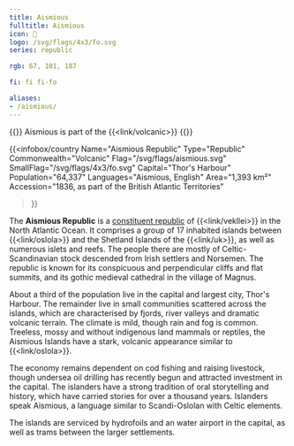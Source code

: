 ```yaml
---
title: Aismious
fulltitle: Aismious
icon: 🐏
logo: /svg/flags/4x3/fo.svg
series: republic

rgb: 67, 101, 187

fi: fi fi-fo

aliases:
- /aismious/
---
```

{{<note series>}}
 Aismious is part of the {{<link/volcanic>}}
{{</note>}}

{{<infobox/country
	 Name="Aismious Republic"
	 Type="Republic"
	 Commonwealth="Volcanic"
	 Flag="/svg/flags/aismious.svg"
	 SmallFlag="/svg/flags/4x3/fo.svg"
	 Capital="Thor's Harbour"
	 Population="64,337"
	 Languages="Aismious, English"
	 Area="1,393 km²"
	 Accession="1836, as part of the British Atlantic Territories"
 >}}

The <span class="fi fi-fo"></span> **Aismious Republic** is a [constituent republic](/republics/) of {{<link/vekllei>}} in the North Atlantic Ocean. It comprises a group of 17 inhabited islands between {{<link/oslola>}} and the Shetland Islands of the {{<link/uk>}}, as well as numerous islets and reefs. The people there are mostly of Celtic-Scandinavian stock descended from Irish settlers and Norsemen. The republic is known for its conspicuous and perpendicular cliffs and flat summits, and its gothic medieval cathedral in the village of Magnus.

About a third of the population live in the capital and largest city, Thor's Harbour. The remainder live in small communities scattered across the islands, which are characterised by fjords, river valleys and dramatic volcanic terrain. The climate is mild, though rain and fog is common. Treeless, mossy and without indigenous land mammals or reptiles, the Aismious Islands have a stark, volcanic appearance similar to {{<link/oslola>}}.

The economy remains dependent on cod fishing and raising livestock, though undersea oil drilling has recently begun and attracted investment in the capital. The islanders have a strong tradition of oral storytelling and history, which have carried stories for over a thousand years. Islanders speak Aismious, a language similar to Scandi-Oslolan with Celtic elements.

The islands are serviced by hydrofoils and an water airport in the capital, as well as trams between the larger settlements.


